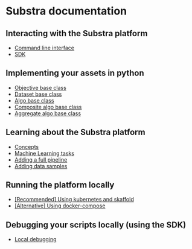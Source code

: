 # Substra documentation

## Interacting with the Substra platform

- [Command line interface](../references/cli.md)
- [SDK](../references/sdk.md)

## Implementing your assets in python

- [Objective base class](https://github.com/SubstraFoundation/substra-tools/blob/dev/docs/api.md#metrics)
- [Dataset base class](https://github.com/SubstraFoundation/substra-tools/blob/dev/docs/api.md#opener)
- [Algo base class](https://github.com/SubstraFoundation/substra-tools/blob/master/docs/api.md#algo)
- [Composite algo base class](https://github.com/SubstraFoundation/substra-tools/blob/master/docs/api.md#compositealgo)
- [Aggregate algo base class](https://github.com/SubstraFoundation/substra-tools/blob/master/docs/api.md#aggregatealgo)

## Learning about the Substra platform

- [Concepts](./concepts.md)
- [Machine Learning tasks](./ml_tasks.md)
- [Adding a full pipeline](./full_pipeline_workflow.md)
- [Adding data samples](./add_data_samples.md)

## Running the platform locally

- [[Recommended] Using kubernetes and skaffold](./local_install_skaffold.md)
- [[Alternative] Using docker-compose](./local_install_docker_compose.md)

## Debugging your scripts locally (using the SDK)

- [Local debugging](./local_debugging.md)
